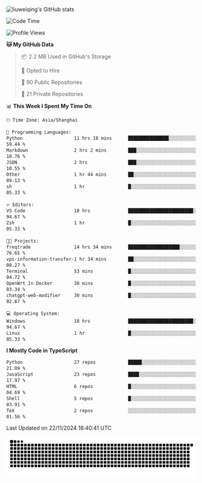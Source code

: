 ![liuweiqing's GitHub stats](https://github-readme-stats.vercel.app/api?username=14790897&show_icons=true&locale=cn&include_all_commits=true&count_private=true)

<!--START_SECTION:waka-->
![Code Time](http://img.shields.io/badge/Code%20Time-1%2C622%20hrs%2040%20mins-blue)

![Profile Views](http://img.shields.io/badge/Profile%20Views-29-blue)

**🐱 My GitHub Data** 

> 📦 2.2 MB Used in GitHub's Storage 
 > 
> 💼 Opted to Hire
 > 
> 📜 90 Public Repositories 
 > 
> 🔑 21 Private Repositories 
 > 
📊 **This Week I Spent My Time On** 

```text
🕑︎ Time Zone: Asia/Shanghai

💬 Programming Languages: 
Python                   11 hrs 18 mins      ███████████████░░░░░░░░░░   59.44 % 
Markdown                 2 hrs 2 mins        ███░░░░░░░░░░░░░░░░░░░░░░   10.76 % 
JSON                     2 hrs               ███░░░░░░░░░░░░░░░░░░░░░░   10.55 % 
Other                    1 hr 44 mins        ██░░░░░░░░░░░░░░░░░░░░░░░   09.13 % 
sh                       1 hr                █░░░░░░░░░░░░░░░░░░░░░░░░   05.33 % 

🔥 Editors: 
VS Code                  18 hrs              ████████████████████████░   94.67 % 
Zsh                      1 hr                █░░░░░░░░░░░░░░░░░░░░░░░░   05.33 % 

🐱‍💻 Projects: 
freqtrade                14 hrs 34 mins      ███████████████████░░░░░░   76.65 % 
vps-information-transfer-1 hr 34 mins        ██░░░░░░░░░░░░░░░░░░░░░░░   08.27 % 
Terminal                 53 mins             █░░░░░░░░░░░░░░░░░░░░░░░░   04.72 % 
OpenWrt In Docker        38 mins             █░░░░░░░░░░░░░░░░░░░░░░░░   03.34 % 
chatgpt-web-modifier     30 mins             █░░░░░░░░░░░░░░░░░░░░░░░░   02.67 % 

💻 Operating System: 
Windows                  18 hrs              ████████████████████████░   94.67 % 
Linux                    1 hr                █░░░░░░░░░░░░░░░░░░░░░░░░   05.33 % 
```

**I Mostly Code in TypeScript** 

```text
Python                   27 repos            █████░░░░░░░░░░░░░░░░░░░░   21.09 % 
JavaScript               23 repos            ████░░░░░░░░░░░░░░░░░░░░░   17.97 % 
HTML                     6 repos             █░░░░░░░░░░░░░░░░░░░░░░░░   04.69 % 
Shell                    5 repos             █░░░░░░░░░░░░░░░░░░░░░░░░   03.91 % 
TeX                      2 repos             ░░░░░░░░░░░░░░░░░░░░░░░░░   01.56 % 
```




 Last Updated on 22/11/2024 18:40:41 UTC
<!--END_SECTION:waka-->

<picture>
  <source media="(prefers-color-scheme: dark)" srcset="https://raw.githubusercontent.com/14790897/14790897/output/github-contribution-grid-snake-dark.svg" />
  <source media="(prefers-color-scheme: light)" srcset="https://raw.githubusercontent.com/14790897/14790897/output/github-contribution-grid-snake.svg" />
  <img alt="github-snake" src="https://raw.githubusercontent.com/14790897/14790897/output/github-contribution-grid-snake.svg" />
</picture>
